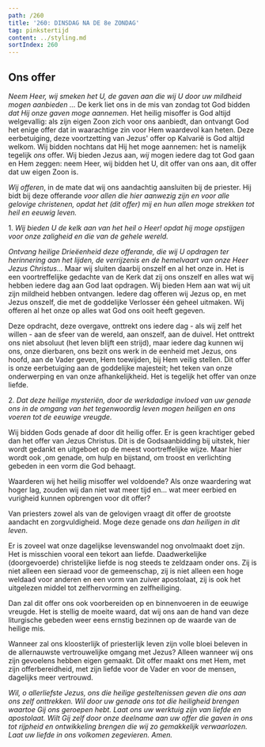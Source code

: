 ```yaml
---
path: /260
title: '260: DINSDAG NA DE 8e ZONDAG'
tag: pinkstertijd
content: ../styling.md
sortIndex: 260
---
```


## Ons offer

_Neem Heer, wij smeken het U, de gaven aan die wij U door uw mildheid mogen aanbieden ..._ De kerk liet ons in de mis van zondag tot God bidden _dat Hij onze gaven moge aannemen_. Het heilig misoffer is God altijd welgevallig: als zijn eigen Zoon zich voor ons aanbiedt, dan ontvangt God het enige offer dat in waarachtige zin voor Hem waardevol kan heten. Deze eerbetuiging, deze voortzetting van Jezus' offer op Kalvarië is God altijd welkom. Wij bidden nochtans dat Hij het moge aannemen: het is namelijk tegelijk _ons_ offer. Wij bieden Jezus aan, _wij_ mogen iedere dag tot God gaan en Hem zeggen: neem Heer, wij bidden het U, dit offer van ons aan, dit offer dat uw eigen Zoon is.

_Wij offeren_, in de mate dat wij ons aandachtig aansluiten bij de priester. Hij bidt bij deze offerande _voor allen die hier aanwezig zijn en voor alle gelovige christenen, opdat het (dit offer) mij en hun allen moge strekken tot heil en eeuwig leven._

1\. _Wij bieden U de kelk aan van het heil o Heer! opdat hij moge opstijgen voor onze zaligheid en die van de gehele wereld._

_Ontvang heilige Drieëenheid deze offerande, die wij U opdragen ter herinnering aan het lijden, de verrijzenis en de hemelvaart van onze Heer Jezus Christus..._ Maar wij sluiten daarbij onszelf en al het onze in. Het is een voortreffelijke gedachte van de Kerk dat zij ons onszelf en alles wat wij hebben iedere dag aan God laat opdragen. Wij bieden Hem aan wat wij uit zijn mildheid hebben ontvangen. Iedere dag offeren wij Jezus op, en met Jezus onszelf, die met de goddelijke Verlosser één geheel uitmaken. Wij offeren al het onze op alles wat God ons ooit heeft gegeven.

Deze opdracht, deze overgave, onttrekt ons iedere dag - als wij zelf het willen - aan de sfeer van de wereld, aan onszelf, aan de duivel. Het onttrekt ons niet absoluut (het leven blijft een strijd), maar iedere dag kunnen wij ons, onze dierbaren, ons bezit ons werk in de eenheid met Jezus, ons hoofd, aan de Vader geven, Hem toewijden, bij Hem veilig stellen. Dit offer is onze eerbetuiging aan de goddelijke majesteit; het teken van onze onderwerping en van onze afhankelijkheid. Het is tegelijk het offer van onze liefde.

2\. _Dat deze heilige mysteriën, door de werkdadige invloed van uw genade ons in de omgang van het tegenwoordig leven mogen heiligen en ons voeren tot de eeuwige vreugde._

Wij bidden Gods genade af door dit heilig offer. Er is geen krachtiger gebed dan het offer van Jezus Christus. Dit is de Godsaanbidding bij uitstek, hier wordt gedankt en uitgeboet op de meest voortreffelijke wijze. Maar hier wordt ook ,om genade, om hulp en bijstand, om troost en verlichting gebeden in een vorm die God behaagt.

Waarderen wij het heilig misoffer wel voldoende? Als onze waardering wat hoger lag, zouden wij dan niet wat meer tijd en... wat meer eerbied en vurigheid kunnen opbrengen voor dit offer?

Van priesters zowel als van de gelovigen vraagt dit offer de grootste aandacht en zorgvuldigheid. Moge deze genade ons _dan heiligen in dit leven_.

Er is zoveel wat onze dagelijkse levenswandel nog onvolmaakt doet zijn. Het is misschien vooral een tekort aan liefde. Daadwerkelijke (doorgevoerde) christelijke liefde is nog steeds te zeldzaam onder ons. Zij is niet alleen een sieraad voor de gemeenschap, zij is niet alleen een hoge weldaad voor anderen en een vorm van zuiver apostolaat, zij is ook het uitgelezen middel tot zelfhervorming en zelfheiliging.

Dan zal dit offer ons ook voorbereiden op en binnenvoeren in de eeuwige vreugde. Het is stellig de moeite waard, dat wij ons aan de hand van deze liturgische gebeden weer eens ernstig bezinnen op de waarde van de heilige mis.

Wanneer zal ons kloosterlijk of priesterlijk leven zijn volle bloei beleven in de allernauwste vertrouwelijke omgang met Jezus? Alleen wanneer wij ons zijn gevoelens hebben eigen gemaakt. Dit offer maakt ons met Hem, met zijn offerbereidheid, met zijn liefde voor de Vader en voor de mensen, dagelijks meer vertrouwd.

_Wil, o allerliefste Jezus, ons die heilige gesteltenissen geven die ons aan ons zelf onttrekken. Wil door uw genade ons tot die heiligheid brengen waartoe Gij ons geroepen hebt. Laat ons uw werktuig zijn van liefde en apostolaat. Wilt Gij zelf door onze deelname aan uw offer die gaven in ons tot rijpheid en ontwikkeling brengen die wij zo gemakkelijk verwaarlozen._  
_Laat uw liefde in ons volkomen zegevieren. Amen._
